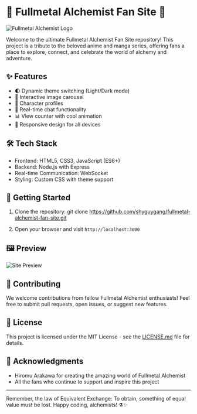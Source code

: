# 🌟 Fullmetal Alchemist Fan Site 🌟

![Fullmetal Alchemist Logo](images/logo.png)

Welcome to the ultimate Fullmetal Alchemist Fan Site repository! This project is a tribute to the beloved anime and manga series, offering fans a place to explore, connect, and celebrate the world of alchemy and adventure.

## ✨ Features

- 🌓 Dynamic theme switching (Light/Dark mode)
- 🎠 Interactive image carousel
- 👥 Character profiles
- 💬 Real-time chat functionality
- 📊 View counter with cool animation
- 📱 Responsive design for all devices

## 🛠 Tech Stack

- Frontend: HTML5, CSS3, JavaScript (ES6+)
- Backend: Node.js with Express
- Real-time Communication: WebSocket
- Styling: Custom CSS with theme support

## 🚀 Getting Started

1. Clone the repository:
git clone https://github.com/shyguygang/fullmetal-alchemist-fan-site.git

5. Open your browser and visit `http://localhost:3000`

## 🖼 Preview

![Site Preview](images/site-preview.gif)

## 🤝 Contributing

We welcome contributions from fellow Fullmetal Alchemist enthusiasts! Feel free to submit pull requests, open issues, or suggest new features.

## 📜 License

This project is licensed under the MIT License - see the [LICENSE.md](LICENSE.md) file for details.

## 🙏 Acknowledgments

- Hiromu Arakawa for creating the amazing world of Fullmetal Alchemist
- All the fans who continue to support and inspire this project

---

Remember, the law of Equivalent Exchange: To obtain, something of equal value must be lost. Happy coding, alchemists! ⚗️✨
